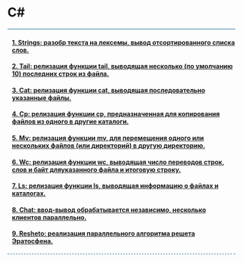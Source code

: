 <h1> C#</h1>
<div style="width:500px;
border-top:3px solid #9EC1D4;
border-bottom: dotted 3px #9EC1D4;
padding-left:10px">
<h4><a href="https://github.com/dashukvita/Unix/tree/master/Unix_course/strings">1. Strings: разобр текста на лексемы, вывод отсортированного списка слов.</a></h4>
<h4><a href="https://github.com/dashukvita/Unix/tree/master/Unix_course/tail">2. Tail: релизация функции tail, выводящая несколько (по умолчанию 10) последних строк из файла.</a></h4>
<h4><a href="https://github.com/dashukvita/Unix/tree/master/Unix_course/cat">3. Cat: релизация функции cat, выводящая последовательно указанные файлы.</a></h4>
<h4><a href="https://github.com/dashukvita/Unix/tree/master/Unix_course/cp">4. Cp: релизация функции cp, предназначенная для копирования файлов из одного в другие каталоги.</a></h4>
<h4><a href="https://github.com/dashukvita/Unix/tree/master/Unix_course/mv">5. Mv: релизация функции mv, для перемещения одного или нескольких файлов (или директорий) в другую директорию.</a></h4>
<h4><a href="https://github.com/dashukvita/Unix/tree/master/Unix_course/wc">6. Wc: релизация функции wc, выводящая число переводов строк, слов и байт дляуказанного файла и итоговую строку.</a></h4>
<h4><a href="https://github.com/dashukvita/Unix/tree/master/Unix_course/ls">7. Ls: релизация функции ls, выводящая информацию о файлах и каталогах.</a></h4>
<h4><a href="https://github.com/dashukvita/Unix/tree/master/Unix_course/chat-server-client">8. Сhat: ввод-вывод обрабатывается независимо, несколько клиентов параллельно.</a></h4>
<h4><a href="https://github.com/dashukvita/Unix/tree/master/Unix_course/sieve_of_Eratosthenes">9. Resheto: реализация параллельного алгоритма решета Эратосфена.</a></h4>

